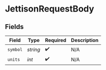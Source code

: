 # JettisonRequestBody


## Fields

| Field              | Type               | Required           | Description        |
| ------------------ | ------------------ | ------------------ | ------------------ |
| `symbol`           | *string*           | :heavy_check_mark: | N/A                |
| `units`            | *int*              | :heavy_check_mark: | N/A                |